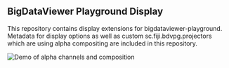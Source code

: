 
## BigDataViewer Playground Display 

This repository contains display extensions for bigdataviewer-playground.
Metadata for display options as well as custom sc.fiji.bdvpg.projectors which are using alpha compositing are included in this repository.



![Demo of alpha channels and composition](DemoAlphaLayers.gif)